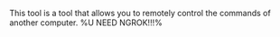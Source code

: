 This tool is a tool that allows you to remotely control the commands of another computer.
%U NEED NGROK!!!%
